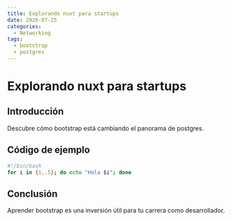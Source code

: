 ```yaml
---
title: Explorando nuxt para startups
date: 2026-07-25
categories:
  - Networking
tags:
  - bootstrap
  - postgres
---
```


# Explorando nuxt para startups

## Introducción

Descubre cómo bootstrap está cambiando el panorama de postgres.

## Código de ejemplo

```bash
#!/bin/bash
for i in {1..5}; do echo "Hola $i"; done
```

## Conclusión

Aprender bootstrap es una inversión útil para tu carrera como desarrollador.